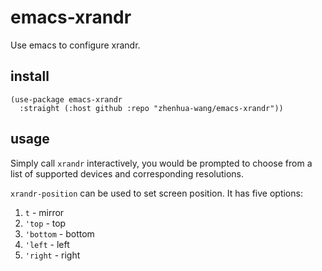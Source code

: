 # emacs-xrandr

Use emacs to configure xrandr.

## install

```
(use-package emacs-xrandr
  :straight (:host github :repo "zhenhua-wang/emacs-xrandr"))
```

## usage

Simply call `xrandr` interactively, you would be prompted to choose from a list of supported devices and corresponding resolutions.


`xrandr-position` can be used to set screen position. It has five options:
1. `t` - mirror
2. `'top` - top
3. `'bottom` - bottom
4. `'left` - left
5. `'right` - right
